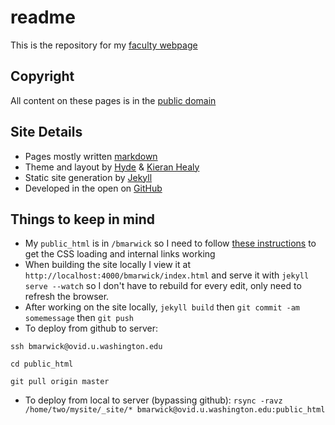 # readme

This is the repository for my [faculty webpage](http://faculty.washington.edu/bmarwick/)

## Copyright

All content on these pages is in the [public domain](http://creativecommons.org/publicdomain/zero/1.0/)

## Site Details

* Pages mostly written [markdown](https://daringfireball.net/projects/markdown/)
* Theme and layout by [Hyde](http://hyde.getpoole.com/) & [Kieran Healy](http://kieranhealy.org/)
* Static site generation by [Jekyll](http://jekyllrb.com)
* Developed in the open on [GitHub](https://github.com/benmarwick)

## Things to keep in mind

* My `public_html` is in `/bmarwick` so I need to follow [these instructions](http://davidpots.com/blog/jekyll-github-pages-compass/) to get the CSS loading and internal links working
* When building the site locally I view it at `http://localhost:4000/bmarwick/index.html` and serve it with `jekyll serve --watch` so I don't have to rebuild for every edit, only need to refresh the browser.
* After working on the site locally, `jekyll build` then `git commit -am somemessage` then `git push`
* To deploy from github to server:

`ssh bmarwick@ovid.u.washington.edu`

`cd public_html`

`git pull origin master`


* To deploy from local to server (bypassing github): `rsync -ravz /home/two/mysite/_site/* bmarwick@ovid.u.washington.edu:public_html`

